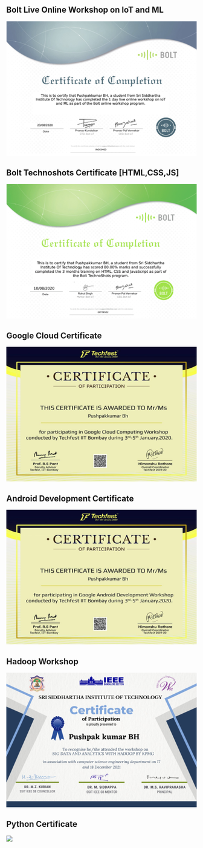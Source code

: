 ## Bolt Live Online Workshop on IoT and ML
![](https://github.com/PushpakkumarBH/Certificates/blob/master/images/Pushpakkumar%20BH%20-%20Live%20online%20workshop%20.jpg)
## Bolt Technoshots Certificate [HTML,CSS,JS]
![](https://github.com/PushpakkumarBH/Certificates/blob/master/images/html.png)
## Google Cloud Certificate
![](https://github.com/PushpakkumarBH/Certificates/blob/master/images/C50F8F97-EBE6-4E64-8EF9-A0672092D16C.jpeg)
## Android Development Certificate
![](https://github.com/PushpakkumarBH/Certificates/blob/master/images/AD9D48DF-0623-438F-A03F-8A7FB8F082A5.jpeg)
## Hadoop Workshop
![](https://github.com/PushpakkumarBH/Certificates/blob/master/images/9C04CD24-D7CE-48D8-BCD4-84B7528D8552.jpeg)
## Python Certificate
![](https://www.hackerrank.com/certificates/05f0cbc699cc)
